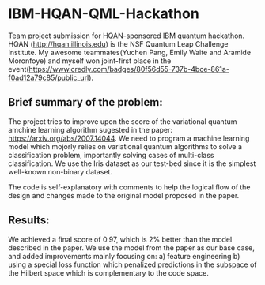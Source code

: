 # IBM-HQAN-QML-Hackathon

Team project submission for HQAN-sponsored IBM quantum hackathon. HQAN (http://hqan.illinois.edu) is the NSF Quantum Leap Challenge Institute. My awesome teammates(Yuchen Pang, Emily Waite and Aramide Moronfoye) and myself won joint-first place in the event(https://www.credly.com/badges/80f56d55-737b-4bce-861a-f0ad12a79c85/public_url).


## Brief summary of the problem:

The project tries to improve upon the score of the variational quantum amchine learning algorithm sugested in the paper: https://arxiv.org/abs/2007.14044.
We need to program a machine learning model which mojorly relies on variational quantum algorithms to solve a classification problem, importantly solving cases of multi-class classification. We use the Iris dataset as our test-bed since it is the simplest well-known non-binary dataset.

The code is self-explanatory with comments to help the logical flow of the design and changes made to the original model proposed in the paper.


## Results:

We achieved a final score of 0.97, which is 2% better than the model described in the paper. We use the model from the paper as our base case, and added improvements mainly focusing on: 
a) feature engineering
b) using a special loss function which penalized predictions in the subspace of the Hilbert space which is complementary to the code space.
